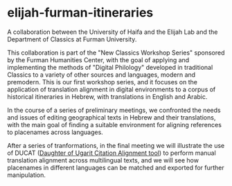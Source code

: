 # elijah-furman-itineraries
A collaboration between the University of Haifa and the Elijah Lab and the Department of Classics at Furman University.

This collaboration is part of the "New Classics Workshop Series" sponsored by the Furman Humanities Center, with the goal of applying and implementing the methods of "Digital Philology" developed in traditional Classics to a variety of other sources and languages, modern and premodern. This is our first workshop series, and it focuses on the application of translation alignment in digital environments to a corpus of historical itineraries in Hebrew, with translations in English and Arabic. 

In the course of a series of preliminary meetings, we confronted the needs and issues of editing geographical texts in Hebrew and their translations, with the main goal of finding a suitable environment for aligning references to placenames across languages. 

After a series of tranformations, in the final meeting we will illustrate the use of DUCAT ([Daughter of Ugarit Citation Alignment tool](https://github.com/Eumaeus/ducat)) to perform manual translation alignment across multilingual texts, and we will see how placenames in different languages can be matched and exported for further manipulation.  
